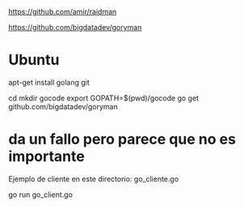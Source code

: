 https://github.com/amir/raidman





https://github.com/bigdatadev/goryman

# Ubuntu
apt-get install golang git

cd
mkdir gocode
export GOPATH=$(pwd)/gocode
go get github.com/bigdatadev/goryman
  # da un fallo pero parece que no es importante

Ejemplo de cliente en este directorio: go_cliente.go

go run go_client.go
